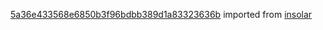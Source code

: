 [5a36e433568e6850b3f96bdbb389d1a83323636b](https://github.com/insolar/insolar/commit/5a36e433568e6850b3f96bdbb389d1a83323636b) imported from [insolar](https://github.com/insolar/insolar)
